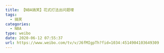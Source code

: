 ```yaml
---
title: 【NBA搞笑】花式打法出问题喽
tags:
  - 搞笑
categories:
  - NBA
type: weibo
date: 2020-06-12 07:55:37
url: https://www.weibo.com/tv/v/J6fMIgpTh?fid=1034:4514904103649309
---
```


<!-- more -->